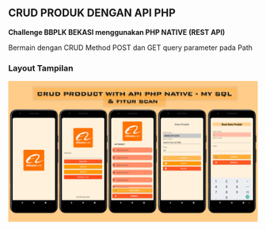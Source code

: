 

## CRUD PRODUK DENGAN API PHP 

**Challenge BBPLK BEKASI menggunakan PHP NATIVE (REST API)**

Bermain dengan CRUD Method POST dan GET query parameter pada Path

### Layout Tampilan 
![Screenshot](https://github.com/disebud/CRUDwithAPI_PHP/blob/api_php/ss/all_crud_php.jpg?raw=true)



